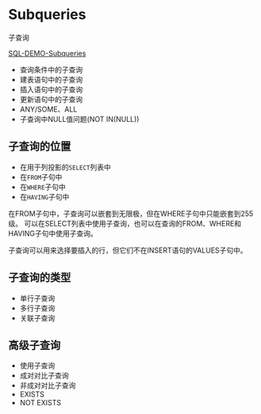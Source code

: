 # Subqueries
子查询

[SQL-DEMO-Subqueries](../../scripts/dev/sql_statements/sql_dml_subqueries.sql)

- 查询条件中的子查询
- 建表语句中的子查询
- 插入语句中的子查询
- 更新语句中的子查询
- ANY/SOME、ALL
- 子查询中NULL值问题(NOT IN(NULL))

## 子查询的位置

- 在用于列投影的`SELECT`列表中
- 在`FROM`子句中
- 在`WHERE`子句中
- 在`HAVING`子句中

在FROM子句中，子查询可以嵌套到无限极，但在WHERE子句中只能嵌套到255级。
可以在SELECT列表中使用子查询，也可以在查询的FROM、WHERE和HAVING子句中使用子查询。

子查询可以用来选择要插入的行，但它们不在INSERT语句的VALUES子句中。

## 子查询的类型

- 单行子查询
- 多行子查询
- 关联子查询

## 高级子查询

- 使用子查询
- 成对对比子查询
- 非成对对比子查询
- EXISTS
- NOT EXISTS